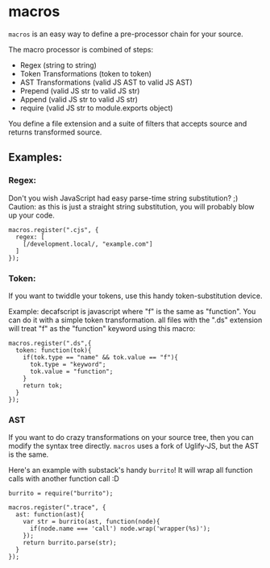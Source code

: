 # macros

`macros` is an easy way to define a pre-processor chain for your source.

The macro processor is combined of steps:

  * Regex (string to string)
  * Token Transformations (token to token)
  * AST Transformations (valid JS AST to valid JS AST)
  * Prepend (valid JS str to valid JS str)
  * Append (valid JS str to valid JS str)
  * require (valid JS str to module.exports object)


You define a file extension and a suite of filters that accepts source and returns transformed source.

## Examples:

### Regex:

Don't you wish JavaScript had easy parse-time string substitution? ;)  Caution: as this is just a straight string substitution, you will probably blow up your code.

    macros.register(".cjs", {
      regex: [
        [/development.local/, "example.com"]
      ]
    });

### Token:

If you want to twiddle your tokens, use this handy token-substitution device.

Example: decafscript is javascript where "f" is the same as "function". You can do it with a simple token transformation. all files with the ".ds" extension will treat "f" as the "function" keyword using this macro:
  
    macros.register(".ds",{
      token: function(tok){
        if(tok.type == "name" && tok.value == "f"){
          tok.type = "keyword";
          tok.value = "function";
        }
        return tok;
      }
    });

### AST

If you want to do crazy transformations on your source tree, then you can modify the syntax tree directly.  `macros` uses a fork of Uglify-JS, but the AST is the same.

Here's an example with substack's handy `burrito`! It will wrap all function calls with another function call :D

    burrito = require("burrito");
  
    macros.register(".trace", {
      ast: function(ast){
        var str = burrito(ast, function(node){
          if(node.name === 'call') node.wrap('wrapper(%s)'); 
        });
        return burrito.parse(str);
      }
    });
